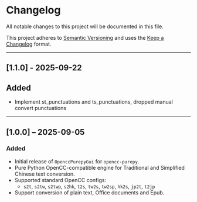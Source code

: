 # Changelog

All notable changes to this project will be documented in this file.

This project adheres to [Semantic Versioning](https://semver.org/spec/v2.0.0.html) and uses
the [Keep a Changelog](https://keepachangelog.com/en/1.0.0/) format.

---

## [1.1.0] - 2025-09-22

## Added

- Implement st_punctuations and ts_punctuations, dropped manual convert punctuations

---

## [1.0.0] – 2025-09-05

### Added

- Initial release of `OpenccPurepyGui` for `opencc-purepy`.
- Pure Python OpenCC-compatible engine for Traditional and Simplified Chinese text conversion.
- Supported standard OpenCC configs:
    - `s2t`, `s2tw`, `s2twp`, `s2hk`, `t2s`, `tw2s`, `tw2sp`, `hk2s`, `jp2t`, `t2jp`
- Support conversion of plain text, Office documents and Epub.